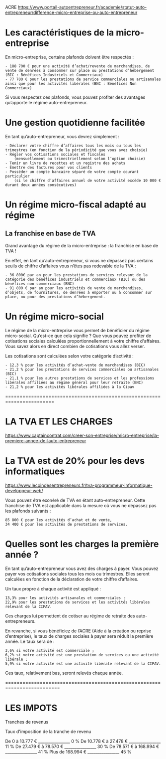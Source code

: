 ACRE
https://www.portail-autoentrepreneur.fr/academie/statut-auto-entrepreneur/difference-micro-entreprise-ou-auto-entrepreneur

# Les caractéristiques de la micro-entreprise

En micro-entreprise, certains plafonds doivent être respectés :

    - 188 700 € pour une activité d’achat/revente de marchandises, de vente de denrées à consommer sur place ou prestations d’hébergement (BIC : Bénéfices Industriels et Commerciaux)
    - 77 700 € pour les prestations de service commerciales ou artisanales ainsi que pour les activités libérales (BNC : Bénéfices Non Commerciaux)

Si vous respectez ces plafonds, vous pouvez profiter des avantages qu’apporte le régime auto-entrepreneur.


# Une gestion quotidienne facilitée

En tant qu’auto-entrepreneur, vous devrez simplement :

    - Déclarer votre chiffre d’affaires tous les mois ou tous les trimestres (en fonction de la périodicité que vous avez choisie)
	- Régler vos cotisations sociales et fiscales
		(mensuellement ou trimestriellement selon l’option choisie)
	- Tenir un livre de recettes et un registre des achats
    - Émettre des factures pour vos clients
	- Posséder un compte bancaire séparé de votre compte courant particulier
		(si le chiffre d’affaires annuel de votre activité excède 10 000 € durant deux années consécutives)

# Un régime micro-fiscal adapté au régime
## La franchise en base de TVA

Grand avantage du régime de la micro-entreprise : la franchise en base de TVA !

En effet, en tant qu’auto-entrepreneur, si vous ne dépassez pas certains seuils de chiffre d’affaires vous n’êtes pas redevable de la TVA :

    - 36 800€ par an pour les prestations de services relevant de la catégorie des bénéfices industriels et commerciaux (BIC) ou des bénéfices non commerciaux (BNC)
    - 91 800 € par an pour les activités de vente de marchandises, d’objets, de fournitures, de denrées à emporter ou à consommer sur place, ou pour des prestations d’hébergement.

# Un régime micro-social

Le régime de la micro-entreprise vous permet de bénéficier du régime micro-social.
Qu’est-ce que cela signifie ?
Que vous pouvez profiter de cotisations sociales calculées proportionnellement à votre chiffre d'affaires.
Vous savez alors en direct combien de cotisations vous allez verser.

Les cotisations sont calculées selon votre catégorie d’activité :  

    - 12,3 % pour les activités d’achat-vente de marchandises (BIC)
    - 21,2 % pour les prestations de services commerciales ou artisanales (BIC) 
    - 21,1 % pour les autres prestations de services et les professions libérales affiliées au régime général pour leur retraite (BNC)
    - 21,2 % pour les activités libérales affiliées à la Cipav

=======================================================================


# LA TVA ET LES CHARGES
https://www.captaincontrat.com/creer-son-entreprise/micro-entreprise/la-premiere-annee-de-lauto-entrepreneur

# La TVA est de 20% pour les devs informatiques
https://www.lecoindesentrepreneurs.fr/tva-programmeur-informatique-developpeur-web/

Vous pouvez être exonéré de TVA en étant auto-entrepreneur. Cette franchise de TVA est applicable dans la mesure où vous ne dépassez pas les plafonds suivants :

    85 800 € pour les activités d’achat et de vente,
    34 400 € pour les activités de prestations de services.

# Quelles sont les charges la première année ?

En tant qu’auto-entrepreneur vous avez des charges à payer. Vous pouvez payer vos cotisations sociales tous les mois ou trimestres. Elles seront calculées en fonction de la déclaration de votre chiffre d’affaires.

Un taux propre à chaque activité est appliqué :

    13,3% pour les activités artisanales et commerciales ;
    22,9% pour les prestations de services et les activités libérales relevant de la CIPAV.

Ces charges lui permettent de cotiser au régime de retraite des auto-entrepreneurs.

En revanche, si vous bénéficiez de l’ACRE (Aide à la création ou reprise d’entreprise), le taux de charges sociales à payer sera réduit la première année. Le taux sera de :

    3,6% si votre activité est commerciale ;
    6,2% si votre activité est une prestation de services ou une activité libérale ;
    5,9% si votre activité est une activité libérale relevant de la CIPAV.

Ces taux, relativement bas, seront relevés chaque année.


=========================================================================

# LES IMPOTS

Tranches de revenus


Taux d'imposition de la tranche de revenu

De 0        à 10.777  € ________________ 0  %
De 10.778 € à 27.478  € ________________ 11 %
De 27.479 € à 78.570  € ________________ 30 %
De 78.571 € à 168.994 € ________________ 41 %
Plus de       168.994 € ________________ 45 %


